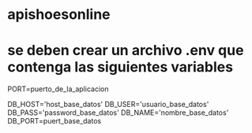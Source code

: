 # apishoesonline

# se deben crear un archivo .env que contenga las siguientes variables 


PORT=puerto_de_la_aplicacion

DB_HOST='host_base_datos'
DB_USER='usuario_base_datos'
DB_PASS='password_base_datos'
DB_NAME='nombre_base_datos'
DB_PORT=puert_base_datos